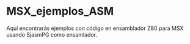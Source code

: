 # MSX_ejemplos_ASM
Aquí encontrarás ejemplos con código en ensamblador Z80 para MSX usando SjasmPG como ensamlador.
